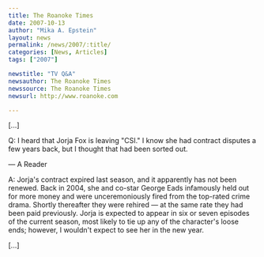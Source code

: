 ```yaml
---
title: The Roanoke Times
date: 2007-10-13
author: "Mika A. Epstein"
layout: news
permalink: /news/2007/:title/
categories: [News, Articles]
tags: ["2007"]

newstitle: "TV Q&A"
newsauthor: The Roanoke Times
newssource: The Roanoke Times
newsurl: http://www.roanoke.com

---
```


[...]

Q: I heard that Jorja Fox is leaving "CSI." I know she had contract disputes a few years back, but I thought that had been sorted out.

&#8212; A Reader

A: Jorja's contract expired last season, and it apparently has not been renewed. Back in 2004, she and co-star George Eads infamously held out for more money and were unceremoniously fired from the top-rated crime drama. Shortly thereafter they were rehired &#8212; at the same rate they had been paid previously. Jorja is expected to appear in six or seven episodes of the current season, most likely to tie up any of the character's loose ends; however, I wouldn't expect to see her in the new year.

[...]
